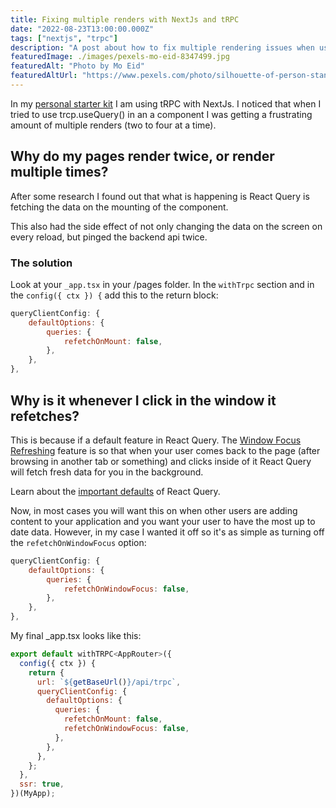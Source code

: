 ```yaml
---
title: Fixing multiple renders with NextJs and tRPC
date: "2022-08-23T13:00:00.000Z"
tags: ["nextjs", "trpc"]
description: "A post about how to fix multiple rendering issues when using NextJS and tRPC"
featuredImage: ./images/pexels-mo-eid-8347499.jpg
featuredAlt: "Photo by Mo Eid"
featuredAltUrl: "https://www.pexels.com/photo/silhouette-of-person-standing-near-a-doorway-with-bright-light-8347499/"
---
```


In my [personal starter kit](https://github.com/jelaniharris/JAH-Stack) I am using tRPC with NextJs. I noticed that when I tried to use trcp.useQuery() in an a component I was getting a frustrating amount of multiple renders (two to four at a time).

## Why do my pages render twice, or render multiple times?

After some research I found out that what is happening is React Query is fetching the data on the mounting of the component. 

This also had the side effect of not only changing the data on the screen on every reload, but pinged the backend api twice.

### The solution

Look at your ```_app.tsx``` in your /pages folder. In the ```withTrpc``` section and in the ```config({ ctx }) {``` add this to the return block:

```javascript
queryClientConfig: {
    defaultOptions: {
        queries: {
            refetchOnMount: false,
        },
    },
},
```

## Why is it whenever I click in the window it refetches?

This is because if a default feature in React Query. The [Window Focus Refreshing](https://tanstack.com/query/v4/docs/guides/window-focus-refetching) feature is so that when your user comes back to the page (after browsing in another tab or something) and clicks inside of it React Query will fetch fresh data for you in the background.

Learn about the [important defaults](https://tanstack.com/query/v4/docs/guides/important-defaults) of React Query.

Now, in most cases you will want this on when other users are adding content to your application and you want your user to have the most up to date data. However, in my case I wanted it off so it's as simple as turning off the ```refetchOnWindowFocus``` option:

```javascript
queryClientConfig: {
    defaultOptions: {
        queries: {
            refetchOnWindowFocus: false,
        },
    },
},
```

My final _app.tsx looks like this:
```javascript
export default withTRPC<AppRouter>({
  config({ ctx }) {
    return {
      url: `${getBaseUrl()}/api/trpc`,
      queryClientConfig: {
        defaultOptions: {
          queries: {
            refetchOnMount: false,
            refetchOnWindowFocus: false,
          },
        },
      },
    };
  },
  ssr: true,
})(MyApp);
```
